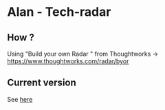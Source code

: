 # Alan - Tech-radar

## How ?

Using "Build your own Radar
" from Thoughtworks -> https://www.thoughtworks.com/radar/byor

## Current version

See [here](https://radar.thoughtworks.com/?documentId=https%3A%2F%2Falan-eu.github.io%2Ftech-radar%2Ftech_radar.csv)